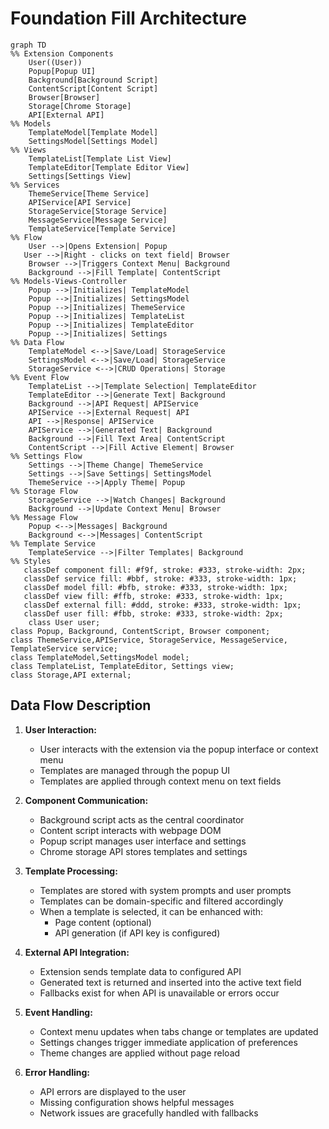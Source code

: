 # Foundation Fill Architecture

```mermaid
graph TD
%% Extension Components
    User((User))
    Popup[Popup UI]
    Background[Background Script]
    ContentScript[Content Script]
    Browser[Browser]
    Storage[Chrome Storage]
    API[External API]
%% Models
    TemplateModel[Template Model]
    SettingsModel[Settings Model]
%% Views
    TemplateList[Template List View]
    TemplateEditor[Template Editor View]
    Settings[Settings View]
%% Services
    ThemeService[Theme Service]
    APIService[API Service]
    StorageService[Storage Service]
    MessageService[Message Service]
    TemplateService[Template Service]
%% Flow
    User -->|Opens Extension| Popup
   User -->|Right - clicks on text field| Browser
    Browser -->|Triggers Context Menu| Background
    Background -->|Fill Template| ContentScript
%% Models-Views-Controller
    Popup -->|Initializes| TemplateModel
    Popup -->|Initializes| SettingsModel
    Popup -->|Initializes| ThemeService
    Popup -->|Initializes| TemplateList
    Popup -->|Initializes| TemplateEditor
    Popup -->|Initializes| Settings
%% Data Flow
    TemplateModel <-->|Save/Load| StorageService
    SettingsModel <-->|Save/Load| StorageService
    StorageService <-->|CRUD Operations| Storage
%% Event Flow
    TemplateList -->|Template Selection| TemplateEditor
    TemplateEditor -->|Generate Text| Background
    Background -->|API Request| APIService
    APIService -->|External Request| API
    API -->|Response| APIService
    APIService -->|Generated Text| Background
    Background -->|Fill Text Area| ContentScript
    ContentScript -->|Fill Active Element| Browser
%% Settings Flow
    Settings -->|Theme Change| ThemeService
    Settings -->|Save Settings| SettingsModel
    ThemeService -->|Apply Theme| Popup
%% Storage Flow
    StorageService -->|Watch Changes| Background
    Background -->|Update Context Menu| Browser
%% Message Flow
    Popup <-->|Messages| Background
    Background <-->|Messages| ContentScript
%% Template Service
    TemplateService -->|Filter Templates| Background
%% Styles
   classDef component fill: #f9f, stroke: #333, stroke-width: 2px;
   classDef service fill: #bbf, stroke: #333, stroke-width: 1px;
   classDef model fill: #bfb, stroke: #333, stroke-width: 1px;
   classDef view fill: #ffb, stroke: #333, stroke-width: 1px;
   classDef external fill: #ddd, stroke: #333, stroke-width: 1px;
   classDef user fill: #fbb, stroke: #333, stroke-width: 2px;
    class User user;
class Popup, Background, ContentScript, Browser component;
class ThemeService,APIService, StorageService, MessageService, TemplateService service;
class TemplateModel,SettingsModel model;
class TemplateList, TemplateEditor, Settings view;
class Storage,API external;
```

## Data Flow Description

1. **User Interaction:**
   - User interacts with the extension via the popup interface or context menu
   - Templates are managed through the popup UI
   - Templates are applied through context menu on text fields

2. **Component Communication:**
   - Background script acts as the central coordinator
   - Content script interacts with webpage DOM
   - Popup script manages user interface and settings
   - Chrome storage API stores templates and settings

3. **Template Processing:**
   - Templates are stored with system prompts and user prompts
   - Templates can be domain-specific and filtered accordingly
   - When a template is selected, it can be enhanced with:
      - Page content (optional)
      - API generation (if API key is configured)

4. **External API Integration:**
   - Extension sends template data to configured API
   - Generated text is returned and inserted into the active text field
   - Fallbacks exist for when API is unavailable or errors occur

5. **Event Handling:**
   - Context menu updates when tabs change or templates are updated
   - Settings changes trigger immediate application of preferences
   - Theme changes are applied without page reload

6. **Error Handling:**
   - API errors are displayed to the user
   - Missing configuration shows helpful messages
   - Network issues are gracefully handled with fallbacks
